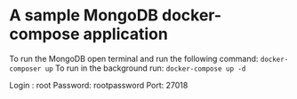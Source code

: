 # A sample MongoDB docker-compose application
To run the MongoDB open terminal and run the following command: 
`docker-composer up`
To run in the background run: 
`docker-compose up -d`

Login : root
Password: rootpassword
Port: 27018
